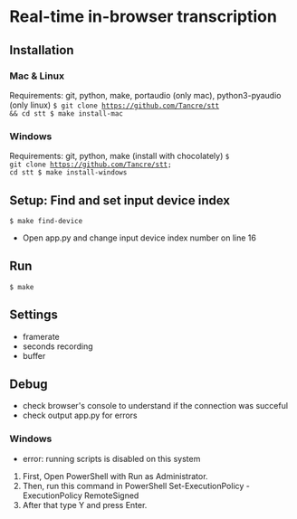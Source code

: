# Real-time in-browser transcription

## Installation

### Mac & Linux
Requirements: git, python, make, portaudio (only mac), python3-pyaudio (only linux)
<code>$ git clone https://github.com/Tancre/stt && cd stt
$ make install-mac
</code>

### Windows
Requirements: git, python, make (install with chocolately)
<code>$ git clone https://github.com/Tancre/stt; cd stt 
$ make install-windows</code>

## Setup: Find and set input device index
<code>$ make find-device</code>
- Open app.py and change input device index number on line 16

## Run 
<code>$ make</code>

## Settings
- framerate
- seconds recording
- buffer

## Debug
- check browser's console to understand if the connection was succeful
- check output app.py for errors

### Windows

- error: running scripts is disabled on this system
1. First, Open PowerShell with Run as Administrator.
2. Then, run this command in PowerShell
	Set-ExecutionPolicy -ExecutionPolicy RemoteSigned
3. After that type Y and press Enter.